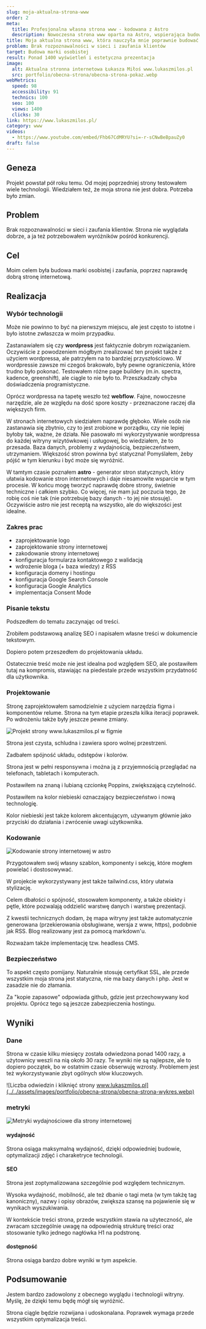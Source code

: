 ```yaml
---
slug: moja-aktualna-strona-www
order: 2
meta:
  title: Profesjonalna własna strona www - kodowana z Astro
  description: Nowoczesna strona www oparta na Astro, wspierająca budowę marki osobistej i prezentację projektów
title: Moja aktualna strona www, która nauczyła mnie poprawnie budować witryny i przyciągać uwagę klientów
problem: Brak rozpoznawalności w sieci i zaufania klientów
target: Budowa marki osobistej
result: Ponad 1400 wyświetleń i estetyczna prezentacja
image:
  alt: Aktualna stronna internetowa Łukasza Miłoś www.lukaszmilos.pl
  src: portfolio/obecna-strona/obecna-strona-pokaz.webp
webMetrics:
  speed: 98
  accessibility: 91
  technics: 100
  seo: 100
  views: 1400
  clicks: 30
link: https://www.lukaszmilos.pl/
category: www
videos:
  - https://www.youtube.com/embed/Fhb67CdMRYU?si=-r-sCNwBeBpauZy0
draft: false
---
```


## Geneza

Projekt powstał pół roku temu. Od mojej poprzedniej strony testowałem wiele technologii. Wiedziałem też, że moja strona nie jest dobra. Potrzeba było zmian.

## Problem

Brak rozpoznawalności w sieci i zaufania klientów. Strona nie wyglądała dobrze, a ja też potrzebowałem wyróżników pośród konkurencji.

## Cel

Moim celem była budowa marki osobistej i zaufania, poprzez naprawdę dobrą stronę internetową.

## Realizacja

### Wybór technologii

Może nie powinno to być na pierwszym miejscu, ale jest często to istotne i było istotne zwłaszcza w moim przypadku.

Zastanawiałem się czy **wordpress** jest faktycznie dobrym rozwiązaniem. Oczywiście z powodzeniem mógłbym zrealizować ten projekt także z użyciem wordpressa, ale patrzyłem na to bardziej przyszłościowo. W wordpressie zawsze mi czegoś brakowało, były pewne ograniczenia, które trudno było pokonać. Testowałem różne page buildery (m.in. spectra, kadence, greenshift), ale ciągle to nie było to. Przeszkadzały chyba doświadczenia programistyczne.

Oprócz wordpressa na tapetę weszło też **webflow**. Fajne, nowoczesne narzędzie, ale ze względu na dość spore koszty - przeznaczone raczej dla większych firm.

W stronach internetowych siedziałem naprawdę głęboko. Wiele osób nie zastanawia się zbytnio, czy to jest zrobione w porządku, czy nie lepiej byłoby tak, ważne, że działa. Nie pasowało mi wykorzystywanie wordpressa do każdej witryny wizytówkowej i usługowej, bo wiedziałem, że to przesada. Baza danych, problemy z wydajnością, bezpieczeństwem, utrzymaniem. Większość stron powinna być statyczna! Pomyślałem, żeby pójść w tym kierunku i być może się wyróżnić.

W tamtym czasie poznałem **astro** - generator stron statycznych, który ułatwia kodowanie stron internetowych i daje niesamowite wsparcie w tym procesie. W końcu mogę tworzyć naprawdę dobre strony, świetnie techniczne i całkiem szybko. Co więcej, nie mam już poczucia tego, że robię coś nie tak (nie potrzebuję bazy danych - to jej nie stosuję). Oczywiście astro nie jest receptą na wszystko, ale do większości jest idealne.

### Zakres prac

- zaprojektowanie logo
- zaprojektowanie strony internetowej
- zakodowanie strony internetowej
- konfiguracja formularza kontaktowego z walidacją
- wdrożenie bloga (+ baza wiedzy) z RSS
- konfiguracja domeny i hostingu
- konfiguracja Google Search Console
- konfiguracja Google Analytics
- implementacja Consent Mode

### Pisanie tekstu

Podszedłem do tematu zaczynając od treści.

Zrobiłem podstawową analizę SEO i napisałem własne treści w dokumencie tekstowym.

Dopiero potem przeszedłem do projektowania układu.

Ostatecznie treść może nie jest idealna pod względem SEO, ale postawiłem tutaj na kompromis, stawiając na piedestale przede wszystkim przydatność dla użytkownika.

### Projektowanie

Stronę zaprojektowałem samodzielnie z użyciem narzędzia figma i komponentów relume. Strona na tym etapie przeszła kilka iteracji poprawek. Po wdrożeniu także były jeszcze pewne zmiany.

![Projekt strony www.lukaszmilos.pl w figmie](../../assets/images/portfolio/obecna-strona/obecna-strona-projekt.webp)

Strona jest czysta, schludna i zawiera sporo wolnej przestrzeni.

Zadbałem spójność układu, odstępów i kolorów.

Strona jest w pełni responsywna i można ją z przyjemnością przeglądać na telefonach, tabletach i komputerach.

Postawiłem na znaną i lubianą czcionkę Poppins, zwiększającą czytelność.

Postawiłem na kolor niebieski oznaczający bezpieczeństwo i nową technologię.

Kolor niebieski jest także kolorem akcentującym, używanym głównie jako przyciski do działania i zwrócenie uwagi użytkownika.

### Kodowanie

![Kodowanie strony internetowej w astro](../../assets/images/portfolio/obecna-strona/obecna-strona-kod.webp)

Przygotowałem swój własny szablon, komponenty i sekcję, które mogłem powielać i dostosowywać.

W projekcie wykorzystywany jest także tailwind.css, który ułatwia stylizację.

Celem dbałości o spójność, stosowałem komponenty, a także obiekty i pętle, które pozwalają oddzielić warstwę danych i warstwę prezentacji.

Z kwestii technicznych dodam, żę mapa witryny jest także automatycznie generowana (przekierowania obsługiwane, wersja z www, https), podobnie jak RSS. Blog realizowany jest za pomocą markdown'u.

Rozważam także implementację tzw. headless CMS.

### Bezpieczeństwo

To aspekt często pomijany. Naturalnie stosuję certyfikat SSL, ale przede wszystkim moja strona jest statyczna, nie ma bazy danych i php. Jest w zasadzie nie do złamania.

Za "kopie zapasowe" odpowiada github, gdzie jest przechowywany kod projektu. Oprócz tego są jeszcze zabezpieczenia hostingu.

## Wyniki

### Dane

Strona w czasie kilku miesięcy została odwiedzona ponad 1400 razy, a użytownicy weszli na nią około 30 razy. Te wyniki nie są najlepsze, ale to dopiero początek, bo w ostatnim czasie obserwuję wzrosty. Problemem jest też wykorzystywanie zbyt ogólnych słów kluczowych.

![Liczba odwiedzin i kliknięć strony www.lukaszmilos.pl](../../assets/images/portfolio/obecna-strona/obecna-strona-wykres.webp)

### metryki

![Metryki wydajnościowe dla strony internetowej](../../assets/images/portfolio/obecna-strona/obecna-strona-metryki-2.webp)

#### wydajność

Strona osiąga maksymalną wydajność, dzięki odpowiedniej budowie, optymalizacji zdjęć i charaketryce technologii.

#### SEO

Strona jest zoptymalizowana szczególnie pod względem technicznym.

Wysoka wydajność, mobilność, ale też dbanie o tagi meta (w tym takżę tag kanoniczny), nazwy i opisy obrazów, zwiększa szansę na pojawienie się w wynikach wyszukiwania.

W kontekście treści strona, przede wszystkim stawia na użyteczność, ale zwracam szczególnie uwagę na odpowiednią strukturę treści oraz stosowanie tylko jednego nagłówka H1 na podstronę.

#### dostępność

Strona osiąga bardzo dobre wyniki w tym aspekcie.

## Podsumowanie

Jestem bardzo zadowolony z obecnego wyglądu i technologii witryny. Myślę, że dzięki temu będę mógł się wyróżnić.

Strona ciągle będzie rozwijana i udoskonalana. Poprawek wymaga przede wszystkim optymalizacja treści.
